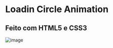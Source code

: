# Loadin Circle Animation

## Feito com HTML5 e CSS3

![image](https://user-images.githubusercontent.com/87333149/172515797-ee25b3a1-8249-42a6-8096-01561731724c.png)
